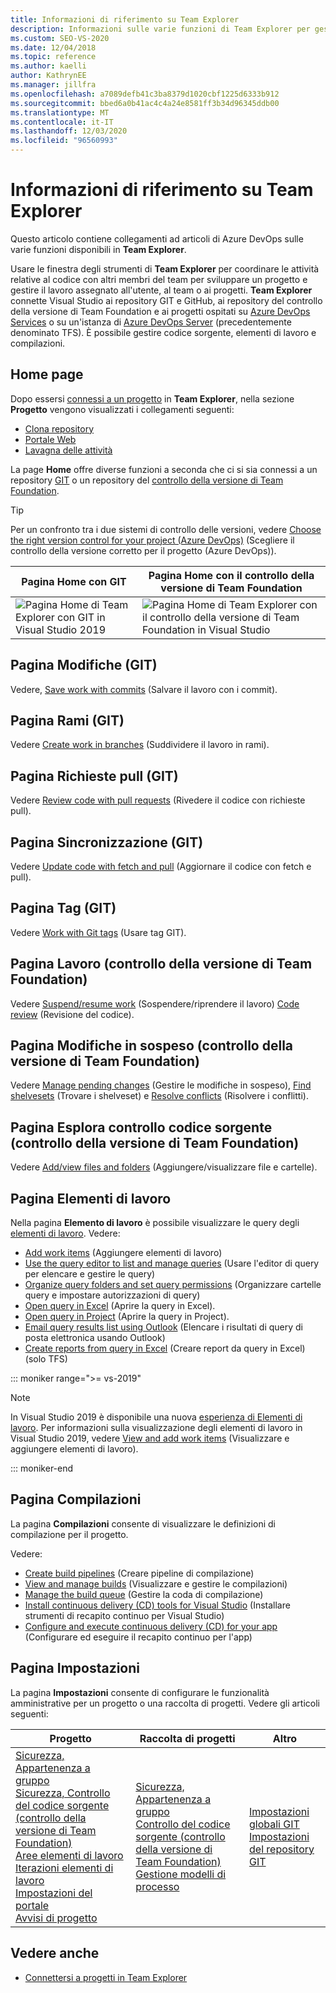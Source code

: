 ```yaml
---
title: Informazioni di riferimento su Team Explorer
description: Informazioni sulle varie funzioni di Team Explorer per gestire il lavoro e coordinarsi con altri membri del team per sviluppare un progetto.
ms.custom: SEO-VS-2020
ms.date: 12/04/2018
ms.topic: reference
ms.author: kaelli
author: KathrynEE
ms.manager: jillfra
ms.openlocfilehash: a7089defb41c3ba8379d1020cbf1225d6333b912
ms.sourcegitcommit: bbed6a0b41ac4c4a24e8581ff3b34d96345ddb00
ms.translationtype: MT
ms.contentlocale: it-IT
ms.lasthandoff: 12/03/2020
ms.locfileid: "96560993"
---
```

# <a name="team-explorer-reference"></a>Informazioni di riferimento su Team Explorer

Questo articolo contiene collegamenti ad articoli di Azure DevOps sulle varie funzioni disponibili in **Team Explorer**.

Usare le finestra degli strumenti di **Team Explorer** per coordinare le attività relative al codice con altri membri del team per sviluppare un progetto e gestire il lavoro assegnato all'utente, al team o ai progetti. **Team Explorer** connette Visual Studio ai repository GIT e GitHub, ai repository del controllo della versione di Team Foundation e ai progetti ospitati su [Azure DevOps Services](/azure/devops/user-guide/what-is-azure-devops-services) o su un'istanza di [Azure DevOps Server](/azure/devops/index-all) (precedentemente denominato TFS). È possibile gestire codice sorgente, elementi di lavoro e compilazioni.

## <a name="home-page"></a>Home page

Dopo essersi [connessi a un progetto](../connect-team-project.md) in **Team Explorer**, nella sezione **Progetto** vengono visualizzati i collegamenti seguenti:

- [Clona repository](/azure/devops/repos/git/clone)
- [Portale Web](/azure/devops/project/navigation/index)
- [Lavagna delle attività](/azure/devops/boards/sprints/task-board)

La page **Home** offre diverse funzioni a seconda che ci si sia connessi a un repository [GIT](/azure/devops/repos/git/gitquickstart?view=vsts&tabs=visual-studio&preserve-view=true) o un repository del [controllo della versione di Team Foundation](/azure/devops/repos/tfvc/overview).

> [!TIP]
> Per un confronto tra i due sistemi di controllo delle versioni, vedere [Choose the right version control for your project (Azure DevOps)](/azure/devops/repos/tfvc/comparison-git-tfvc) (Scegliere il controllo della versione corretto per il progetto (Azure DevOps)).

| Pagina **Home** con GIT | Pagina **Home** con il controllo della versione di Team Foundation |
| - | - |
| ![Pagina Home di Team Explorer con GIT in Visual Studio 2019](media/team-explorer-reference/team-explorer-git.png) | ![Pagina Home di Team Explorer con il controllo della versione di Team Foundation in Visual Studio](media/team-explorer-reference/team-explorer-tfvc.png) |

## <a name="changes-page-git"></a>Pagina Modifiche (GIT)

Vedere, [Save work with commits](/azure/devops/repos/git/commits) (Salvare il lavoro con i commit).

## <a name="branches-page-git"></a>Pagina Rami (GIT)

Vedere [Create work in branches](/azure/devops/repos/git/branches) (Suddividere il lavoro in rami).

## <a name="pull-requests-page-git"></a>Pagina Richieste pull (GIT)

Vedere [Review code with pull requests](/azure/devops/repos/git/pullrequest) (Rivedere il codice con richieste pull).

## <a name="sync-page-git"></a>Pagina Sincronizzazione (GIT)

Vedere [Update code with fetch and pull](/azure/devops/repos/git/pulling) (Aggiornare il codice con fetch e pull).

## <a name="tags-page-git"></a>Pagina Tag (GIT)

Vedere [Work with Git tags](/azure/devops/repos/git/git-tags) (Usare tag GIT).

## <a name="my-work-page-tfvc"></a>Pagina Lavoro (controllo della versione di Team Foundation)

Vedere [Suspend/resume work](/azure/devops/repos/tfvc/suspend-your-work-manage-your-shelvesets) (Sospendere/riprendere il lavoro) [Code review](/azure/devops/repos/tfvc/day-life-alm-developer-suspend-work-fix-bug-conduct-code-review) (Revisione del codice).

## <a name="pending-changes-page-tfvc"></a>Pagina Modifiche in sospeso (controllo della versione di Team Foundation)

Vedere [Manage pending changes](/azure/devops/repos/tfvc/develop-code-manage-pending-changes) (Gestire le modifiche in sospeso), [Find shelvesets](/azure/devops/repos/tfvc/suspend-your-work-manage-your-shelvesets) (Trovare i shelveset) e [Resolve conflicts](/azure/devops/repos/tfvc/resolve-team-foundation-version-control-conflicts) (Risolvere i conflitti).

## <a name="source-control-explorer-page-tfvc"></a>Pagina Esplora controllo codice sorgente (controllo della versione di Team Foundation)

Vedere [Add/view files and folders](/azure/devops/repos/tfvc/add-files-server) (Aggiungere/visualizzare file e cartelle).

## <a name="work-items-page"></a>Pagina Elementi di lavoro

Nella pagina **Elemento di lavoro** è possibile visualizzare le query degli [elementi di lavoro](/azure/devops/boards/work-items/about-work-items). Vedere:

- [Add work items](/azure/devops/boards/backlogs/add-work-items) (Aggiungere elementi di lavoro)
- [Use the query editor to list and manage queries](/azure/devops/boards/queries/using-queries) (Usare l'editor di query per elencare e gestire le query)
- [Organize query folders and set query permissions](/azure/devops/boards/queries/set-query-permissions) (Organizzare cartelle query e impostare autorizzazioni di query)
- [Open query in Excel](/azure/devops/boards/backlogs/office/bulk-add-modify-work-items-excel) (Aprire la query in Excel).
- [Open query in Project](/azure/devops/boards/backlogs/office/create-your-backlog-tasks-using-project) (Aprire la query in Project).
- [Email query results list using Outlook](/azure/devops/boards/queries/share-plans) (Elencare i risultati di query di posta elettronica usando Outlook)
- [Create reports from query in Excel](/azure/devops/report/excel/create-status-and-trend-excel-reports) (Creare report da query in Excel) (solo TFS)

::: moniker range=">= vs-2019"

> [!NOTE]
> In Visual Studio 2019 è disponibile una nuova [esperienza di Elementi di lavoro](/azure/devops/boards/work-items/set-work-item-experience-vs). Per informazioni sulla visualizzazione degli elementi di lavoro in Visual Studio 2019, vedere [View and add work items](/azure/devops/boards/work-items/view-add-work-items) (Visualizzare e aggiungere elementi di lavoro).

::: moniker-end

## <a name="builds-page"></a>Pagina Compilazioni

La pagina **Compilazioni** consente di visualizzare le definizioni di compilazione per il progetto.

Vedere:

- [Create build pipelines](/azure/devops/pipelines/tasks/index) (Creare pipeline di compilazione)
- [View and manage builds](/azure/devops/pipelines/overview) (Visualizzare e gestire le compilazioni)
- [Manage the build queue](/azure/devops/pipelines/agents/pools-queues) (Gestire la coda di compilazione)
- [Install continuous delivery (CD) tools for Visual Studio](/azure/devops/pipelines/apps/cd/azure/aspnet-core-to-acr#install-continuous-delivery-cd-tools-for-visual-studio-2017) (Installare strumenti di recapito continuo per Visual Studio)
- [Configure and execute continuous delivery (CD) for your app](/azure/devops/pipelines/apps/cd/azure/aspnet-core-to-acr#configure-and-execute-continuous-delivery-cd-for-your-app) (Configurare ed eseguire il recapito continuo per l'app)

## <a name="settings-page"></a>Pagina Impostazioni

La pagina **Impostazioni** consente di configurare le funzionalità amministrative per un progetto o una raccolta di progetti. Vedere gli articoli seguenti:

| Progetto | Raccolta di progetti | Altro |
| - | - | - |
| [Sicurezza, Appartenenza a gruppo](/azure/devops/organizations/security/set-project-collection-level-permissions)<br/>[Sicurezza, Controllo del codice sorgente (controllo della versione di Team Foundation)](/azure/devops/organizations/security/set-git-tfvc-repository-permissions)<br/>[Aree elementi di lavoro](/azure/devops/organizations/settings/set-area-paths)<br/>[Iterazioni elementi di lavoro](/azure/devops/organizations/settings/set-iteration-paths-sprints)<br/>[Impostazioni del portale](/azure/devops/report/sharepoint-dashboards/configure-or-add-a-project-portal)<br/>[Avvisi di progetto](/azure/devops/notifications/howto-manage-team-notifications) | [Sicurezza, Appartenenza a gruppo](/azure/devops/organizations/security/set-project-collection-level-permissions)<br/>[Controllo del codice sorgente (controllo della versione di Team Foundation)](/azure/devops/repos/tfvc/decide-between-using-local-server-workspace)<br/>[Gestione modelli di processo](/azure/devops/boards/work-items/guidance/manage-process-templates) | [Impostazioni globali GIT](/azure/devops/repos/git/git-config)<br/>[Impostazioni del repository GIT](/azure/devops/repos/git/git-config) |

## <a name="see-also"></a>Vedere anche

- [Connettersi a progetti in Team Explorer](../../ide/connect-team-project.md)